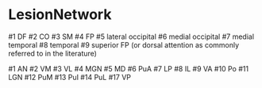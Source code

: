 # LesionNetwork

#1 DF
#2 CO
#3 SM
#4 FP
#5 lateral occipital
#6 medial occipital
#7 medial temporal
#8 temporal
#9  superior FP (or dorsal attention as commonly referred to in the literature) 


#1 AN
#2 VM
#3 VL
#4 MGN
#5 MD
#6 PuA
#7 LP
#8 IL
#9 VA 
#10 Po
#11 LGN
#12 PuM
#13 PuI
#14 PuL
#17 VP
